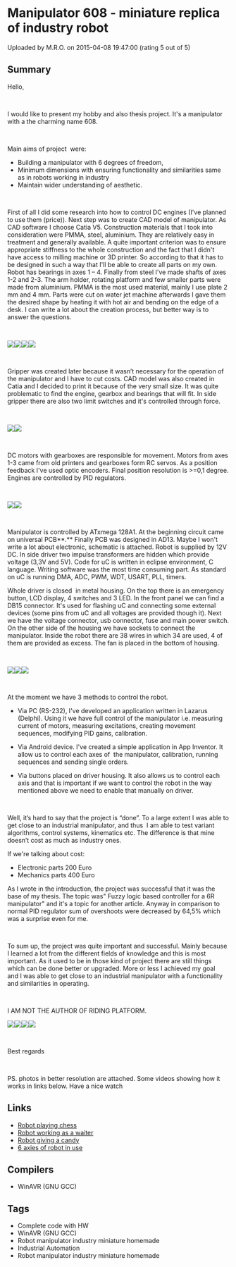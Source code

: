 # Manipulator 608 - miniature replica of industry robot

Uploaded by M.R.O. on 2015-04-08 19:47:00 (rating 5 out of 5)

## Summary

Hello,


 


I would like to present my hobby and also thesis project. It's a manipulator with a the charming name 608.


 


Main aims of project  were:


* Building a manipulator with 6 degrees of freedom,
* Minimum dimensions with ensuring functionality and similarities same as in robots working in industry
* Maintain wider understanding of aesthetic.

 


First of all I did some research into how to control DC engines (I've planned to use them (price)). Next step was to create CAD model of manipulator. As CAD software I choose Catia V5. Construction materials that I took into consideration were PMMA, steel, aluminium. They are relatively easy in treatment and generally available. A quite important criterion was to ensure appropriate stiffness to the whole construction and the fact that I didn't have access to milling machine or 3D printer. So according to that it has to be designed in such a way that I'll be able to create all parts on my own. Robot has bearings in axes 1 – 4. Finally from steel I've made shafts of axes 1-2 and 2-3. The arm holder, rotating platform and few smaller parts were made from aluminium. PMMA is the most used material, mainly I use plate 2 mm and 4 mm. Parts were cut on water jet machine afterwards I gave them the desired shape by heating it with hot air and bending on the edge of a desk. I can write a lot about the creation process, but better way is to answer the questions.


 


![](https://www.avrfreaks.net/sites/default/files/Untitled_47.jpg)![](https://www.avrfreaks.net/sites/default/files/Untitled2_1.jpg)![](https://www.avrfreaks.net/sites/default/files/Untitled3_0.jpg)![](https://www.avrfreaks.net/sites/default/files/Untitled4.jpg)


 


Gripper was created later because it wasn’t necessary for the operation of the manipulator and I have to cut costs. CAD model was also created in Catia and I decided to print it because of the very small size. It was quite problematic to find the engine, gearbox and bearings that will fit. In side gripper there are also two limit switches and it's controlled through force.


 


![](https://www.avrfreaks.net/sites/default/files/Untitled5.jpg)![](https://www.avrfreaks.net/sites/default/files/Untitled6.jpg)


 


DC motors with gearboxes are responsible for movement. Motors from axes 1-3 came from old printers and gearboxes form RC servos. As a position feedback I've used optic encoders. Final position resolution is >=0,1 degree. Engines are controlled by PID regulators.


 


![](https://www.avrfreaks.net/sites/default/files/Untitled7.jpg)![](https://www.avrfreaks.net/sites/default/files/Untitled8.jpg)


 


Manipulator is controlled by ATxmega 128A1. At the beginning circuit came on universal PCB**.** Finally PCB was designed in AD13. Maybe I won't write a lot about electronic, schematic is attached. Robot is supplied by 12V DC. In side driver two impulse transformers are hidden which provide voltage (3,3V and 5V). Code for uC is written in eclipse environment, C language. Writing software was the most time consuming part. As standard on uC is running DMA, ADC, PWM, WDT, USART, PLL, timers.



Whole driver is closed  in metal housing. On the top there is an emergency button, LCD display, 4 switches and 3 LED. In the front panel we can find a DB15 connector. It's used for flashing uC and connecting some external devices (some pins from uC and all voltages are provided though it). Next we have the voltage connector, usb connector, fuse and main power switch. On the other side of the housing we have sockets to connect the manipulator. Inside the robot there are 38 wires in which 34 are used, 4 of them are provided as excess. The fan is placed in the bottom of housing.


 


![](https://www.avrfreaks.net/sites/default/files/Untitled9.jpg)![](https://www.avrfreaks.net/sites/default/files/Untitled10.jpg)![](https://www.avrfreaks.net/sites/default/files/Untitled11.jpg)


 


At the moment we have 3 methods to control the robot.


- Via PC (RS-232), I've developed an application written in Lazarus (Delphi). Using it we have full control of the manipulator i.e. measuring current of motors, measuring excitations, creating movement sequences, modifying PID gains, calibration.


- Via Android device. I've created a simple application in App Inventor. It allow us to control each axes of  the manipulator, calibration, running sequences and sending single orders.


- Via buttons placed on driver housing. It also allows us to control each axis and that is important if we want to control the robot in the way mentioned above we need to enable that manually on driver.


 


Well, it’s hard to say that the project is “done”. To a large extent I was able to get close to an industrial manipulator, and thus  I am able to test variant algorithms, control systems, kinematics etc. The difference is that mine doesn’t cost as much as industry ones.



If we're talking about cost:


* Electronic parts 200 Euro
* Mechanics parts 400 Euro

As I wrote in the introduction, the project was successful that it was the base of my thesis. The topic was" Fuzzy logic based controller for a 6R manipulator" and it's a topic for another article. Anyway in comparison to normal PID regulator sum of overshoots were decreased by 64,5% which was a surprise even for me.


 


To sum up, the project was quite important and successful. Mainly because I learned a lot from the different fields of knowledge and this is most important. As it used to be in those kind of project there are still things which can be done better or upgraded. More or less I achieved my goal  and I was able to get close to an industrial manipulator with a functionality and similarities in operating.


 


I AM NOT THE AUTHOR OF RIDING PLATFORM.


![](https://www.avrfreaks.net/sites/default/files/Untitled12.jpg)![](https://www.avrfreaks.net/sites/default/files/Untitled13.jpg)![](https://www.avrfreaks.net/sites/default/files/Untitled14.jpg)![](https://www.avrfreaks.net/sites/default/files/Untitled15.jpg)


 


Best regards


 


PS. photos in better resolution are attached. Some videos showing how it works in links below. Have a nice watch

## Links

- [Robot playing chess](https://www.youtube.com/watch?v=S0cVSB2w-IM)
- [Robot working as a waiter](https://www.youtube.com/watch?v=4pokbETJZ-A)
- [Robot giving a candy](https://www.youtube.com/watch?v=LNCafpA6hRs)
- [6 axies of robot in use](https://www.youtube.com/watch?v=NZ0oet0-ggU)

## Compilers

- WinAVR (GNU GCC)

## Tags

- Complete code with HW
- WinAVR (GNU GCC)
- Robot manipulator industry miniature homemade
- Industrial Automation
- Robot manipulator industry miniature homemade
